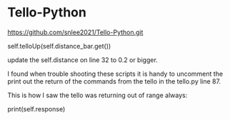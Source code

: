 # Tello-Python


https://github.com/snlee2021/Tello-Python.git

self.telloUp(self.distance_bar.get())

update the self.distance on line 32 to 0.2 or bigger.

I found when trouble shooting these scripts it is handy to uncomment the print out the return of the commands from the tello in the tello.py line 87. 

This is how I saw the tello was returning out of range always:

print(self.response)
